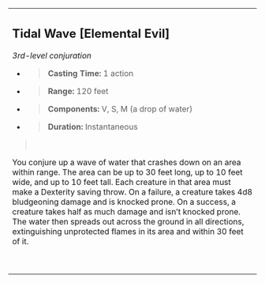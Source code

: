 <table><tbody><tr class="odd"><td><h2 id="tidal-wave-elemental-evil"><strong>Tidal Wave</strong> [Elemental Evil]</h2><p><em>3rd-level conjuration</em></p><ul><li><blockquote><p><strong>Casting Time:</strong> 1 action</p></blockquote></li><li><blockquote><p><strong>Range:</strong> 120 feet</p></blockquote></li><li><blockquote><p><strong>Components:</strong> V, S, M (a drop of water)</p></blockquote></li><li><blockquote><p><strong>Duration:</strong> Instantaneous</p></blockquote></li></ul><blockquote><p> </p></blockquote><p>You conjure up a wave of water that crashes down on an area within range. The area can be up to 30 feet long, up to 10 feet wide, and up to 10 feet tall. Each creature in that area must make a Dexterity saving throw. On a failure, a creature takes 4d8 bludgeoning damage and is knocked prone. On a success, a creature takes half as much damage and isn’t knocked prone. The water then spreads out across the ground in all directions, extinguishing unprotected flames in its area and within 30 feet of it.</p><p> </p></td></tr></tbody></table>